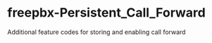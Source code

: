 freepbx-Persistent_Call_Forward
===============================

Additional feature codes for storing and enabling call forward
